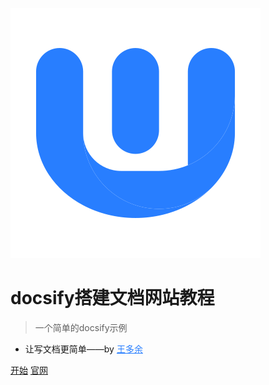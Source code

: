 <!-- markdownlint-disable first-line-h1 -->

![logo](_media/w.svg)

# docsify搭建文档网站教程

> 一个简单的docsify示例

- 让写文档更简单——by <a target="_blank" href="https://github.com/wangdoyos" style="color:#287eff">王多余</a>

[开始](#docsify)
[官网](https://docsify.js.org/#/zh-cn)

<!-- ![color](#f0f0f0) -->
<!-- ![](/_media/icon.svg) -->
